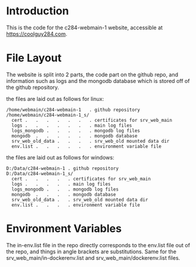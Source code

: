 # Introduction

This is the code for the c284-webmain-1 website, accessible at https://coolguy284.com.

# File Layout

The website is split into 2 parts, the code part on the github repo, and information such as logs and the mongodb database which is stored off of the github repository.

the files are laid out as follows for linux:
```
/home/webmain/c284-webmain-1   . github repository
/home/webmain/c284-webmain-1_s/
  cert .   .   .   .   .   .   . certificates for srv_web_main
  logs .   .   .   .   .   .   . main log files
  logs_mongodb .   .   .   .   . mongodb log files
  mongodb  .   .   .   .   .   . mongodb database
  srv_web_old_data .   .   .   . srv_web_old mounted data dir
  env.list .   .   .   .   .   . environment variable file
```

the files are laid out as follows for windows:
```
D:/Data/c284-webmain-1 . github repository
D:/Data/c284-webmain-1_s/
  cert .   .   .   .   . certificates for srv_web_main
  logs .   .   .   .   . main log files
  logs_mongodb .   .   . mongodb log files
  mongodb  .   .   .   . mongodb database
  srv_web_old_data .   . srv_web_old mounted data dir
  env.list .   .   .   . environment variable file
```

# Environment Variables

The in-env.list file in the repo directly corresponds to the env.list file out of the repo, and things in angle brackets are substitutions. Same for the srv_web_main/in-dockerenv.list and srv_web_main/dockerenv.list files.
